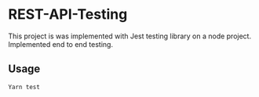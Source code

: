 # REST-API-Testing

This project is was implemented with Jest testing library on a node project. Implemented end to end testing.

## Usage
```
Yarn test
```